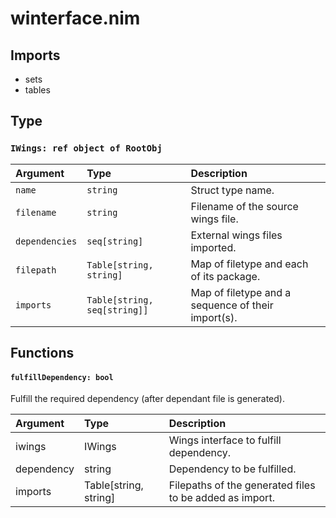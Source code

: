 # winterface.nim

## Imports

- sets
- tables

## Type

### `IWings: ref object of RootObj`

| Argument       | Type                         | Description                                        |
| :------------- | :--------------------------- | :------------------------------------------------- |
| `name`         | `string`                     | Struct type name.                                  |
| `filename`     | `string`                     | Filename of the source wings file.                 |
| `dependencies` | `seq[string]`                | External wings files imported.                     |
| `filepath`     | `Table[string, string]`      | Map of filetype and each of its package.           |
| `imports`      | `Table[string, seq[string]]` | Map of filetype and a sequence of their import(s). |

## Functions

#### `fulfillDependency: bool`

Fulfill the required dependency (after dependant file is generated).

| Argument   | Type                  | Description                                             |
| :--------- | :-------------------- | :------------------------------------------------------ |
| iwings     | IWings                | Wings interface to fulfill dependency.                  |
| dependency | string                | Dependency to be fulfilled.                             |
| imports    | Table[string, string] | Filepaths of the generated files to be added as import. |
